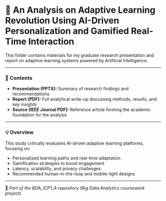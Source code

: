 # 🧠 An Analysis on Adaptive Learning Revolution Using AI-Driven Personalization and Gamified Real-Time Interaction

This folder contains materials for my graduate research presentation and report on adaptive learning systems powered by Artificial Intelligence.

---

### 📁 Contents
- **Presentation (PPTX):** Summary of research findings and recommendations  
- **Report (PDF):** Full analytical write-up discussing methods, results, and key insights  
- **Source (IEEE Journal PDF):** Reference article forming the academic foundation for the analysis

---

### 💡 Overview
This study critically evaluates AI-driven adaptive learning platforms, focusing on:
- Personalized learning paths and real-time adaptation  
- Gamification strategies to boost engagement  
- Latency, scalability, and privacy challenges  
- Recommended human-in-the-loop and mobile-light designs  

---

📍 *Part of the BDA_ICP1_A repository (Big Data Analytics coursework project).*
